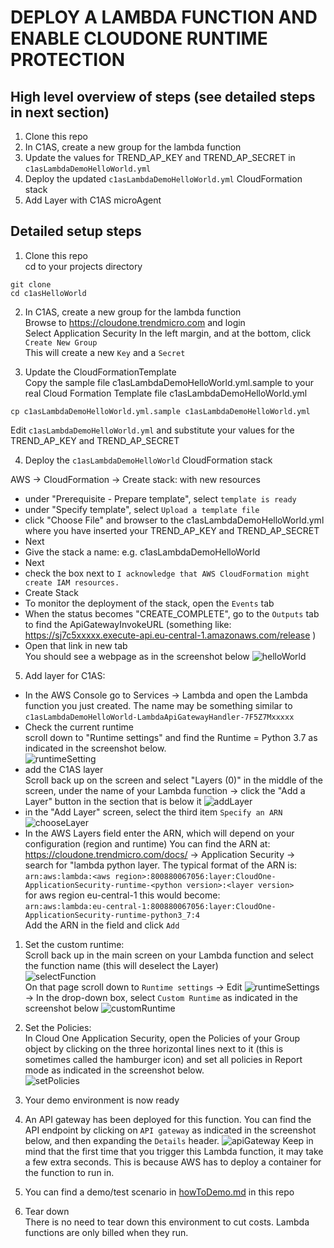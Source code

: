 # DEPLOY A LAMBDA FUNCTION AND ENABLE CLOUDONE RUNTIME PROTECTION

## High level overview of steps (see detailed steps in next section)
1. Clone this repo
2. In C1AS, create a new group for the lambda function
3. Update the values for TREND_AP_KEY and TREND_AP_SECRET in `c1asLambdaDemoHelloWorld.yml`
4. Deploy the updated `c1asLambdaDemoHelloWorld.yml` CloudFormation stack 
5. Add Layer with C1AS microAgent



## Detailed setup steps

1. Clone this repo  
cd to your projects directory
```shell
git clone
cd c1asHelloWorld
```

2. In C1AS, create a new group for the lambda function  
Browse to https://cloudone.trendmicro.com and login  
Select Application Security
In the left margin, and at the bottom, click `Create New Group`  
This will create a new `Key` and a `Secret`

3. Update the CloudFormationTemplate  
Copy the sample file c1asLambdaDemoHelloWorld.yml.sample to your real Cloud Formation Template file c1asLambdaDemoHelloWorld.yml  
```shell
cp c1asLambdaDemoHelloWorld.yml.sample c1asLambdaDemoHelloWorld.yml
```  
Edit `c1asLambdaDemoHelloWorld.yml` 
   and substitute your values for the TREND_AP_KEY and TREND_AP_SECRET 
   
4. Deploy the `c1asLambdaDemoHelloWorld` CloudFormation stack 

AWS -> CloudFormation -> Create stack: with new resources
- under "Prerequisite - Prepare template", select `template is ready`
- under "Specify template", select `Upload a template file`
- click "Choose File" and browser to the c1asLambdaDemoHelloWorld.yml where you have inserted your TREND_AP_KEY and TREND_AP_SECRET
- Next
- Give the stack a name: e.g. c1asLambdaDemoHelloWorld
- Next
- check the box next to `I acknowledge that AWS CloudFormation might create IAM resources.`
-  Create Stack
- To monitor the deployment of the stack, open the `Events` tab
- When the status becomes "CREATE_COMPLETE", go to the `Outputs` tab to find the ApiGatewayInvokeURL (something like:	https://sj7c5xxxxx.execute-api.eu-central-1.amazonaws.com/release ) 
- Open that link in new tab  
You should see a webpage as in the screenshot below
![helloWorld](images/helloWorld.png)

5. Add layer for C1AS:  
- In the AWS Console go to Services -> Lambda and open the Lambda function you just created.  The name may be something similar to `c1asLambdaDemoHelloWorld-LambdaApiGatewayHandler-7F5Z7Mxxxxx`
- Check the current runtime  
  scroll down to "Runtime settings" and find the Runtime = Python 3.7 as indicated in the screenshot below.  
  ![runtimeSetting](images/runtimeSettings.png)
- add the C1AS layer  
  Scroll back up on the screen and select "Layers (0)" in the middle of the screen, under the name of your Lambda function -> click the "Add a Layer" button in the section that is below it 
  ![addLayer](images/addLayer.png)  
- in the "Add Layer" screen, select the third item `Specify an ARN`  
  ![chooseLayer](images/chooseLayer.png)    
- In the AWS Layers field enter the ARN, which will depend on your configuration (region and runtime)  You can find the ARN at: https://cloudone.trendmicro.com/docs/  -> Application Security -> search for "lambda python layer.  The typical format of the ARN is:  
          `arn:aws:lambda:<aws region>:800880067056:layer:CloudOne-ApplicationSecurity-runtime-<python version>:<layer version>`   
   for aws region eu-central-1 this would become:   
          `arn:aws:lambda:eu-central-1:800880067056:layer:CloudOne-ApplicationSecurity-runtime-python3_7:4`  
   Add the ARN in the field and click `Add`  

1. Set the custom runtime:  
    Scroll back up in the main screen on your Lambda function and select the function name (this will deselect the Layer)   
    ![selectFunction](images/selectFunction.png)   
    On that page scroll down to `Runtime settings` -> Edit 
    ![runtimeSettings](images/runtimeSettings.png)  -> In the drop-down box, select `Custom Runtime` as indicated in the screenshot below
        ![customRuntime](images/customRuntime.png)  


7. Set the Policies:  
 In Cloud One Application Security, open the Policies of your Group object by clicking on the three horizontal lines next to it (this is sometimes called the hamburger icon) and set all policies in Report mode as indicated in the screenshot below.  
   ![setPolicies](images/setPolicies.png)  
 
8. Your demo environment is now ready
   
9.  An API gateway has been deployed for this function.  You can find the API endpoint by clicking on `API gateway` as indicated in the screenshot below, and then expanding the `Details` header.  ![apiGateway](images/apiGateway.png)  Keep in mind that the first time that you trigger this Lambda function, it may take a few extra seconds.  This is because AWS has to deploy a container for the function to run in.  
    
10. You can find a demo/test scenario in [howToDemo.md](howToDemo.md) in this repo
    
11. Tear down  
    There is no need to tear down this environment to cut costs.  Lambda functions are only billed when they run.
  








